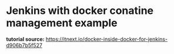 # Jenkins with docker conatine management example

__tutorial source:__ https://itnext.io/docker-inside-docker-for-jenkins-d906b7b5f527




